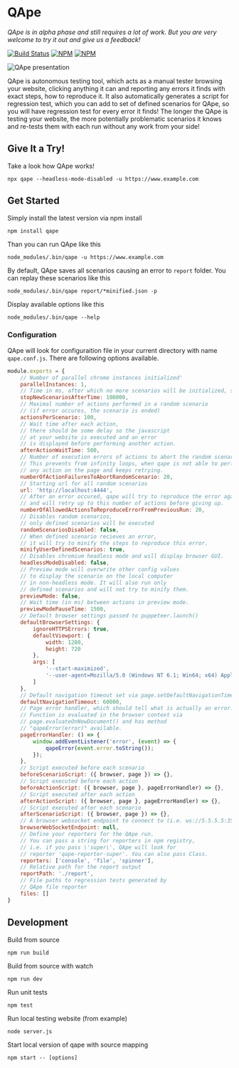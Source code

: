 # QApe
*QApe is in alpha phase and still requires a lot of work. But you are very welcome to try it out and give us a feedback!*

[![Build Status](https://travis-ci.com/seznam/QApe.svg?branch=master)](https://travis-ci.com/seznam/QApe)
[![NPM](https://img.shields.io/npm/v/qape.svg)](https://nodei.co/npm/qape/)
[![NPM](https://img.shields.io/badge/powered%20by-puppeteer-blue.svg)](https://github.com/GoogleChrome/puppeteer)

![QApe presentation](https://user-images.githubusercontent.com/755134/49812102-f2fca280-fd64-11e8-84de-3a1bac422216.gif)

QApe is autonomous testing tool, which acts as a manual tester browsing your website, clicking anything it can and reporting any errors it finds with exact steps, how to reproduce it. It also automatically generates a script for regression test, which you can add to set of defined scenarios for QApe, so you will have regression test for every error it finds! The longer the QApe is testing your website, the more potentially problematic scenarios it knows and re-tests them with each run without any work from your side!

## Give It a Try!
Take a look how QApe works!

`npx qape --headless-mode-disabled -u https://www.example.com`

## Get Started
Simply install the latest version via npm install

`npm install qape`

Than you can run QApe like this

`node_modules/.bin/qape -u https://www.example.com`

By default, QApe saves all scenarios causing an error to `report` folder. You can replay these scenarios like this

`node_modules/.bin/qape report/*minified.json -p`

Display available options like this

`node_modules/.bin/qape --help`

### Configuration
QApe will look for configuraition file in your current directory with name `qape.conf.js`. There are following options available.

```javascript
module.exports = {
	// Number of parallel chrome instances initialized'
	parallelInstances: 1,
	// Time in ms, after which no more scenarios will be initialized, set to 0 to run forever
	stopNewScenariosAfterTime: 100000,
	// Maximal number of actions performed in a random scenario
	// (if error occures, the scenario is ended)
	actionsPerScenario: 100,
	// Wait time after each action,
	// there should be some delay so the javascript
	// at your website is executed and an error
	// is displayed before performing another action.
	afterActionWaitTime: 500,
	// Number of execution errors of actions to abort the random scenario.
	// This prevents from infinity loops, when qape is not able to perform
	// any action on the page and keeps retrying.
	numberOfActionFailuresToAbortRandomScenario: 20,
	// Starting url for all random scenarios
	url: 'http://localhost:4444',
	// After an error occured, qape will try to reproduce the error again
	// and will retry up to this number of actions before giving up.
	numberOfAllowedActionsToReproduceErrorFromPreviousRun: 20,
	// Disables random scenarios,
	// only defined scenarios will be executed
	randomScenariosDisabled: false,
	// When defined scenario recieves an error,
	// it will try to minify the steps to reproduce this error.
	minifyUserDefinedScenarios: true,
	// Disables chromium headless mode and will display browser GUI.
	headlessModeDisabled: false,
	// Preview mode will overwrite other config values
	// to display the scenario on the local computer
	// in non-headless mode. It will also run only
	// defined scenarios and will not try to minify them.
	previewMode: false,
	// Wait time (in ms) between actions in preview mode.
	previewModePauseTime: 1500,
	// Default browser settings passed to puppeteer.launch()
	defaultBrowserSettings: {
		ignoreHTTPSErrors: true,
		defaultViewport: {
			width: 1280,
			height: 720
		},
		args: [
			'--start-maximized',
			'--user-agent=Mozilla/5.0 (Windows NT 6.1; Win64; x64) AppleWebKit/537.36 (KHTML, like Gecko) Chrome/70.0.3538.110 Safari/537.36'
		]
	},
	// Default navigation timeout set via page.setDefaultNavigationTimeout()
	defaultNavigationTimeout: 60000,
	// Page error handler, which should tell what is actually an error.
	// Function is evaluated in the browser context via
	// page.evaluateOnNewDocument() and has method
	// "qapeError(error)" available.
	pageErrorHandler: () => {
		window.addEventListener('error', (event) => {
			qapeError(event.error.toString());
		});
	},
	// Script executed before each scenario
	beforeScenarioScript: ({ browser, page }) => {},
	// Script executed before each action
	beforeActionScript: ({ browser, page }, pageErrorHandler) => {},
	// Script executed after each action
	afterActionScript: ({ browser, page }, pageErrorHandler) => {},
	// Script executed after each scenario
	afterScenarioScript: ({ browser, page }) => {},
	// A browser websocket endpoint to connect to (i.e. ws://5.5.5.5:3505)
	browserWebSocketEndpoint: null,
	// Define your reporters for the QApe run.
	// You can pass a string for reporters in npm registry,
	// i.e. if you pass \'super\', QApe will look for
	// reporter 'qape-reporter-super'. You can also pass Class.
	reporters: ['console', 'file', 'spinner'],
	// Relative path for the report output
	reportPath: './report',
	// File paths to regression tests generated by
	// QApe file reporter
	files: []
}
```

## Development
Build from source
```
npm run build
```
Build from source with watch
```
npm run dev
```
Run unit tests
```
npm test
```
Run local testing website (from example)
```
node server.js
```
Start local version of qape with source mapping
```
npm start -- [options]
```
